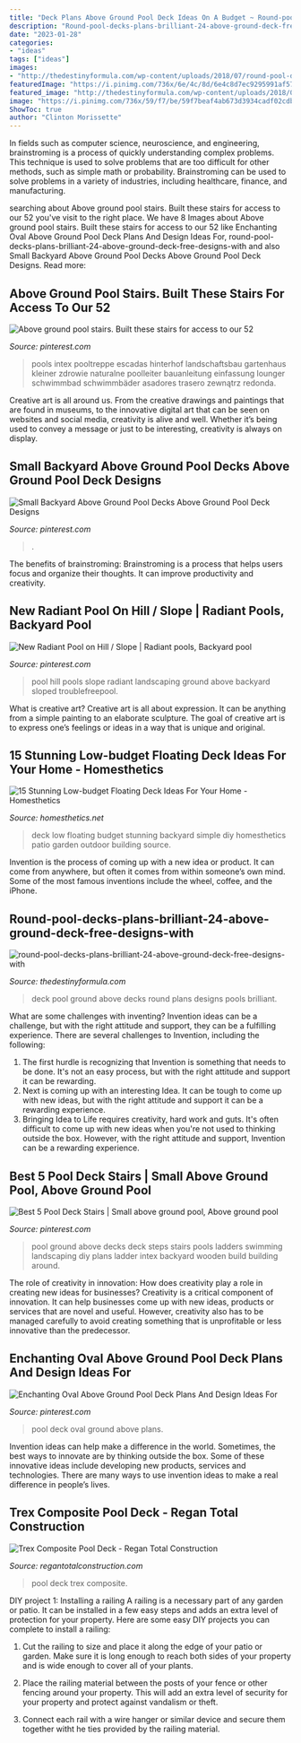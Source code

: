 ```yaml
---
title: "Deck Plans Above Ground Pool Deck Ideas On A Budget ~ Round-pool-decks-plans-brilliant-24-above-ground-deck-free-designs-with"
description: "Round-pool-decks-plans-brilliant-24-above-ground-deck-free-designs-with"
date: "2023-01-28"
categories:
- "ideas"
tags: ["ideas"]
images:
- "http://thedestinyformula.com/wp-content/uploads/2018/07/round-pool-decks-plans-brilliant-24-above-ground-deck-free-designs-with-18-630x380.jpg"
featuredImage: "https://i.pinimg.com/736x/6e/4c/8d/6e4c8d7ec9295991af5775d893e987c0.jpg"
featured_image: "http://thedestinyformula.com/wp-content/uploads/2018/07/round-pool-decks-plans-brilliant-24-above-ground-deck-free-designs-with-18-630x380.jpg"
image: "https://i.pinimg.com/736x/59/f7/be/59f7beaf4ab673d3934cadf02cdb7438.jpg"
ShowToc: true
author: "Clinton Morissette"
---
```



In fields such as computer science, neuroscience, and engineering, brainstroming is a process of quickly understanding complex problems. This technique is used to solve problems that are too difficult for other methods, such as simple math or probability. Brainstroming can be used to solve problems in a variety of industries, including healthcare, finance, and manufacturing.

	

		
searching about Above ground pool stairs. Built these stairs for access to our 52 you've visit to the right place. We have 8 Images about Above ground pool stairs. Built these stairs for access to our 52 like Enchanting Oval Above Ground Pool Deck Plans And Design Ideas For, round-pool-decks-plans-brilliant-24-above-ground-deck-free-designs-with and also Small Backyard Above Ground Pool Decks Above Ground Pool Deck Designs. Read more:
		
    
## Above Ground Pool Stairs. Built These Stairs For Access To Our 52

<img loading=lazy src="https://i.pinimg.com/736x/77/d0/9e/77d09eadf0f981b6678546d8b5a9f664.jpg" onerror="this.onerror=null;this.src='https://tse1.mm.bing.net/th?id=OIP.J4Pqx-2pAjm88Ke0mV-ZsAHaJ3&amp;pid=15.1';" alt="Above ground pool stairs. Built these stairs for access to our 52">

_Source: pinterest.com_

>pools intex pooltreppe escadas hinterhof landschaftsbau gartenhaus kleiner zdrowie naturalne poolleiter bauanleitung einfassung lounger schwimmbad schwimmbäder asadores trasero zewnątrz redonda. 

	

Creative art is all around us. From the creative drawings and paintings that are found in museums, to the innovative digital art that can be seen on websites and social media, creativity is alive and well. Whether it’s being used to convey a message or just to be interesting, creativity is always on display.

    
## Small Backyard Above Ground Pool Decks Above Ground Pool Deck Designs

<img loading=lazy src="https://i.pinimg.com/736x/59/f7/be/59f7beaf4ab673d3934cadf02cdb7438.jpg" onerror="this.onerror=null;this.src='https://tse1.mm.bing.net/th?id=OIP.wBAHkQSwbxN83oj1MTCOFQHaFj&amp;pid=15.1';" alt="Small Backyard Above Ground Pool Decks Above Ground Pool Deck Designs">

_Source: pinterest.com_

>. 

	

The benefits of brainstroming:
Brainstroming is a process that helps users focus and organize their thoughts. It can improve productivity and creativity.

    
## New Radiant Pool On Hill / Slope | Radiant Pools, Backyard Pool

<img loading=lazy src="https://i.pinimg.com/736x/84/1b/35/841b35a60515500d1e0d00b8a18859d7--pools.jpg" onerror="this.onerror=null;this.src='https://tse4.mm.bing.net/th?id=OIP.6jDSJTmrqEbojko21N796AHaFh&amp;pid=15.1';" alt="New Radiant Pool on Hill / Slope | Radiant pools, Backyard pool">

_Source: pinterest.com_

>pool hill pools slope radiant landscaping ground above backyard sloped troublefreepool. 

	

What is creative art?
Creative art is all about expression. It can be anything from a simple painting to an elaborate sculpture. The goal of creative art is to express one’s feelings or ideas in a way that is unique and original.

    
## 15 Stunning Low-budget Floating Deck Ideas For Your Home - Homesthetics

<img loading=lazy src="http://cdn.homesthetics.net/wp-content/uploads/2016/04/19-Stunning-Low-budget-Floating-Deck-Ideas-For-Your-Home-homesthetics-decor-2.jpg" onerror="this.onerror=null;this.src='https://tse3.mm.bing.net/th?id=OIP._ik7Seg-5_gBal7pl401NwHaLg&amp;pid=15.1';" alt="15 Stunning Low-budget Floating Deck Ideas For Your Home - Homesthetics">

_Source: homesthetics.net_

>deck low floating budget stunning backyard simple diy homesthetics patio garden outdoor building source. 

	

Invention is the process of coming up with a new idea or product. It can come from anywhere, but often it comes from within someone’s own mind. Some of the most famous inventions include the wheel, coffee, and the iPhone.

    
## Round-pool-decks-plans-brilliant-24-above-ground-deck-free-designs-with

<img loading=lazy src="http://thedestinyformula.com/wp-content/uploads/2018/07/round-pool-decks-plans-brilliant-24-above-ground-deck-free-designs-with-18-630x380.jpg" onerror="this.onerror=null;this.src='https://tse2.mm.bing.net/th?id=OIP.7RAA6aeC5jsoRJ5HHSrUEgHaEd&amp;pid=15.1';" alt="round-pool-decks-plans-brilliant-24-above-ground-deck-free-designs-with">

_Source: thedestinyformula.com_

>deck pool ground above decks round plans designs pools brilliant. 

	

What are some challenges with inventing?
Invention ideas can be a challenge, but with the right attitude and support, they can be a fulfilling experience. There are several challenges to Invention, including the following:
1. The first hurdle is recognizing that Invention is something that needs to be done. It's not an easy process, but with the right attitude and support it can be rewarding.
2. Next is coming up with an interesting Idea. It can be tough to come up with new ideas, but with the right attitude and support it can be a rewarding experience. 
3. Bringing Idea to Life requires creativity, hard work and guts. It's often difficult to come up with new ideas when you're not used to thinking outside the box. However, with the right attitude and support, Invention can be a rewarding experience.

    
## Best 5 Pool Deck Stairs | Small Above Ground Pool, Above Ground Pool

<img loading=lazy src="https://i.pinimg.com/736x/5a/0d/04/5a0d040a38214169ee5903873191c481.jpg" onerror="this.onerror=null;this.src='https://tse4.mm.bing.net/th?id=OIP.ejbrcrNfLpUw-D2PzidisQAAAA&amp;pid=15.1';" alt="Best 5 Pool Deck Stairs | Small above ground pool, Above ground pool">

_Source: pinterest.com_

>pool ground above decks deck steps stairs pools ladders swimming landscaping diy plans ladder intex backyard wooden build building around. 

	

The role of creativity in innovation: How does creativity play a role in creating new ideas for businesses?
Creativity is a critical component of innovation. It can help businesses come up with new ideas, products or services that are novel and useful. However, creativity also has to be managed carefully to avoid creating something that is unprofitable or less innovative than the predecessor.

    
## Enchanting Oval Above Ground Pool Deck Plans And Design Ideas For

<img loading=lazy src="https://i.pinimg.com/736x/6e/4c/8d/6e4c8d7ec9295991af5775d893e987c0.jpg" onerror="this.onerror=null;this.src='https://tse4.mm.bing.net/th?id=OIP.YVEzTLj06cknKLFx3jdTrAHaF7&amp;pid=15.1';" alt="Enchanting Oval Above Ground Pool Deck Plans And Design Ideas For">

_Source: pinterest.com_

>pool deck oval ground above plans. 

	

Invention ideas can help make a difference in the world. Sometimes, the best ways to innovate are by thinking outside the box. Some of these innovative ideas include developing new products, services and technologies. There are many ways to use invention ideas to make a real difference in people’s lives.

    
## Trex Composite Pool Deck - Regan Total Construction

<img loading=lazy src="https://regantotalconstruction.com/wp-content/uploads/2020/05/IMG_0873.jpg" onerror="this.onerror=null;this.src='https://tse4.mm.bing.net/th?id=OIP.uHqxJ2wX3B-VlfpKDRizbAHaFj&amp;pid=15.1';" alt="Trex Composite Pool Deck - Regan Total Construction">

_Source: regantotalconstruction.com_

>pool deck trex composite. 

	

DIY project 1: Installing a railing
A railing is a necessary part of any garden or patio. It can be installed in a few easy steps and adds an extra level of protection for your property. Here are some easy DIY projects you can complete to install a railing: 
1. Cut the railing to size and place it along the edge of your patio or garden. Make sure it is long enough to reach both sides of your property and is wide enough to cover all of your plants. 

2. Place the railing material between the posts of your fence or other fencing around your property. This will add an extra level of security for your property and protect against vandalism or theft. 

3. Connect each rail with a wire hanger or similar device and secure them together witht he ties provided by the railing material.


